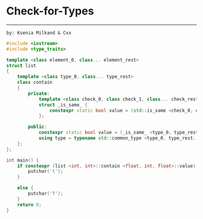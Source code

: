 # Check-for-Types
- - - - - - - - - - - - - - - - - - - - - - - - - - - - - - - - - - - -  - - 
    by: Ksenia Milkand & Cxx
```cpp
#include <iostream>
#include <type_traits>

template <class element_0, class... element_rest>
struct list
{
	template <class type_0, class... type_rest>
	class contain
	{
		private:
			template <class check_0, class check_1, class... check_rest>
			struct _is_same_ {
				constexpr static bool value = (std::is_same <check_0, check_rest>::value || ...) || (std::is_same <check_1, check_rest>::value || ...);
			};

		public:
			constexpr static bool value = (_is_same_ <type_0, type_rest, element_0, element_rest...>::value || ...);
			using type = typename std::common_type <type_0, type_rest...>::type;
	};
};

int main() {
	if constexpr (list <int, int>::contain <float, int, float>::value) {
		putchar('t');
	}

	else {
		putchar('f');
	}
	return 0;
}
```
